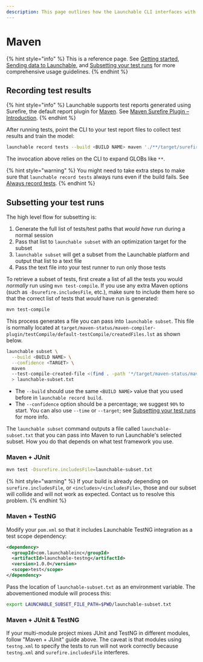 ```yaml
---
description: This page outlines how the Launchable CLI interfaces with Maven.
---
```


# Maven

{% hint style="info" %}
This is a reference page. See [Getting started](../../getting-started.md), [Sending data to Launchable](../../sending-data-to-launchable/), and [Subsetting your test runs](../../features/predictive-test-selection/) for more comprehensive usage guidelines.
{% endhint %}

## Recording test results

{% hint style="info" %}
Launchable supports test reports generated using Surefire, the default report plugin for [Maven](https://maven.apache.org). See [Maven Surefire Plugin – Introduction](https://maven.apache.org/surefire/maven-surefire-plugin/).
{% endhint %}

After running tests, point the CLI to your test report files to collect test results and train the model:

```bash
launchable record tests --build <BUILD NAME> maven './**/target/surefire-reports'
```

The invocation above relies on the CLI to expand GLOBs like `**`.

{% hint style="warning" %}
You might need to take extra steps to make sure that `launchable record tests` always runs even if the build fails. See [Always record tests](../../sending-data-to-launchable/ensuring-record-tests-always-runs.md).
{% endhint %}

## Subsetting your test runs

The high level flow for subsetting is:

1. Generate the full list of tests/test paths that _would have_ run during a normal session
2. Pass that list to `launchable subset` with an optimization target for the subset
3. `launchable subset` will get a subset from the Launchable platform and output that list to a text file
4. Pass the text file into your test runner to run only those tests

To retrieve a subset of tests, first create a list of all the tests you would _normally_ run using `mvn test-compile`. If you use any extra Maven options (such as `-Dsurefire.includesFile`, etc.), make sure to include them here so that the correct list of tests that _would_ have run is generated:

```bash
mvn test-compile
```

This process generates a file you can pass into `launchable subset`. This file is normally located at `target/maven-status/maven-compiler-plugin/testCompile/default-testCompile/createdFiles.lst` as shown below.

```bash
launchable subset \
  --build <BUILD NAME> \
  --confidence <TARGET> \
  maven
  --test-compile-created-file <(find . -path '*/target/maven-status/maven-compiler-plugin/testCompile/default-testCompile/createdFiles.lst' -exec cat {} \;)
  > launchable-subset.txt
```

* The `--build` should use the same `<BUILD NAME>` value that you used before in `launchable record build`.
* The `--confidence` option should be a percentage; we suggest `90%` to start. You can also use `--time` or `--target`; see [Subsetting your test runs](../../features/predictive-test-selection/) for more info.

The `launchable subset` command outputs a file called `launchable-subset.txt` that you can pass into Maven to run Launchable's selected subset. How you do that depends on what test framework you use.

### Maven + JUnit

```bash
mvn test -Dsurefire.includesFile=launchable-subset.txt
```

{% hint style="warning" %}
If your build is already depending on `surefire.includesFile`, or `<includes>/<includesFile>`, those and our subset will collide and will not work as expected. Contact us to resolve this problem.
{% endhint %}

### Maven + TestNG

Modify your `pom.xml` so that it includes Launchable TestNG integration as a test scope dependency:

```xml
<dependency>
  <groupId>com.launchableinc</groupId>
  <artifactId>launchable-testng</artifactId>
  <version>1.0.0</version>
  <scope>test</scope>
</dependency>
```

Pass the location of `launchable-subset.txt` as an environment variable. The abovementioned module will process this:

```bash
export LAUNCHABLE_SUBSET_FILE_PATH=$PWD/launchable-subset.txt
```

### Maven + JUnit & TestNG

If your multi-module project mixes JUnit and TestNG in different modules, follow "Maven + JUnit" guide above. The caveat is that modules using `testng.xml` to specify the tests to run will not work correctly because `testng.xml` and `surefire.includesFile` interferes.
